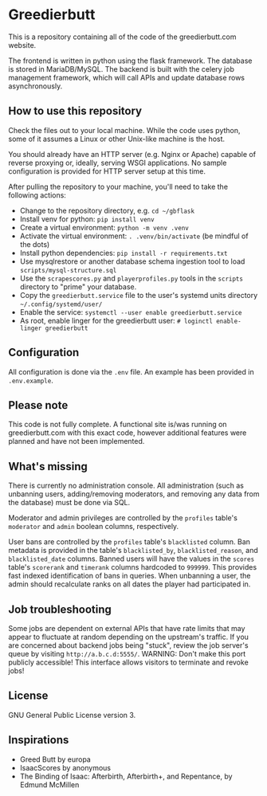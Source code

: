 # Greedierbutt
This is a repository containing all of the code of the greedierbutt.com website.

The frontend is written in python using the flask framework. The database is stored in MariaDB/MySQL. The backend is built with the celery job management framework, which will call APIs and update database rows asynchronously.

## How to use this repository
Check the files out to your local machine. While the code uses python, some of it assumes a Linux or other Unix-like machine is the host.

You should already have an HTTP server (e.g. Nginx or Apache) capable of reverse proxying or, ideally, serving WSGI applications. No sample configuration is provided for HTTP server setup at this time.

After pulling the repository to your machine, you'll need to take the following actions:

- Change to the repository directory, e.g. `cd ~/gbflask`
- Install venv for python: `pip install venv`
- Create a virtual environment: `python -m venv .venv`
- Activate the virtual environment: `. .venv/bin/activate` (be mindful of the dots)
- Install python dependencies: `pip install -r requirements.txt`
- Use mysqlrestore or another database schema ingestion tool to load `scripts/mysql-structure.sql`
- Use the `scrapescores.py` and `playerprofiles.py` tools in the `scripts` directory to "prime" your database.
- Copy the `greedierbutt.service` file to the user's systemd units directory `~/.config/systemd/user/`
- Enable the service: `systemctl --user enable greedierbutt.service`
- As root, enable linger for the greedierbutt user: `# loginctl enable-linger greedierbutt`

## Configuration
All configuration is done via the `.env` file. An example has been provided in `.env.example`.

## Please note
This code is not fully complete. A functional site is/was running on greedierbutt.com with this exact code, however additional features were planned and have not been implemented.

## What's missing
There is currently no administration console. All administration (such as unbanning users, adding/removing moderators, and removing any data from the database) must be done via SQL.

Moderator and admin privileges are controlled by the `profiles` table's `moderator` and `admin` boolean columns, respectively.

User bans are controlled by the `profiles` table's `blacklisted` column. Ban metadata is provided in the table's `blacklisted_by`, `blacklisted_reason`, and `blacklisted_date` columns. Banned users will have the values in the `scores` table's `scorerank` and `timerank` columns hardcoded to `999999`. This provides fast indexed identification of bans in queries. When unbanning a user, the admin should recalculate ranks on all dates the player had participated in.

## Job troubleshooting
Some jobs are dependent on external APIs that have rate limits that may appear to fluctuate at random depending on the upstream's traffic. If you are concerned about backend jobs being "stuck", review the job server's queue by visiting `http://a.b.c.d:5555/`. WARNING: Don't make this port publicly accessible! This interface allows visitors to terminate and revoke jobs!

## License
GNU General Public License version 3.

## Inspirations
- Greed Butt by europa
- IsaacScores by anonymous
- The Binding of Isaac: Afterbirth, Afterbirth+, and Repentance, by Edmund McMillen
